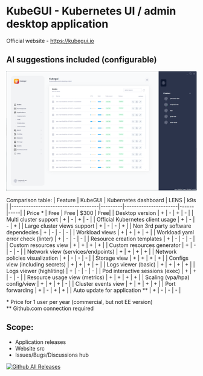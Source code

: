 # KubeGUI - Kubernetes UI / admin desktop application

Official website - https://kubegui.io

## AI suggestions included (configurable)
![kubegui](./assets/images/big.png)

Comparison table: 
| Feature                            | KubeGUI | Kubernetes dashboard | LENS | k9s |
|------------------------------------|---------|----------------------|------|-----|
| Price *                            | Free    | Free                 | $300 | Free|
| Desktop version                    | +       | -                    | +    | -   |
| Multi cluster support              | +       | -                    | +    | -   |
| Official Kubernetes client usage   | +       | -                    | -    | +   |
| Large cluster views support        | +       | -                    | -    | +   |
| Non 3rd party software dependecies | +       | -                    | -    | -   |
| Workload views                     | +       | +                    | +    | +   |
| Workload yaml error check (linter) | +       | -                    | -    | -   |
| Resource creation templates        | +       | -                    | -    | -   |
| Custom resources view              | +       | +                    | +    | +   |
| Custom resources generator         | +       | -                    | -    | -   |
| Network view (services/endpoints)  | +       | +                    | +    | +   |
| Network policies visualization     | +       | -                    | -    | -   |
| Storage view                       | +       | +                    | +    | +   |
| Configs view (including secrets)   | +       | +                    | +    | +   |
| Logs viewer (basic)                | +       | +                    | +    | +   |
| Logs viewer (highliting)           | +       | -                    | -    | -   |
| Pod interactive sessions (exec)    | +       | +                    | -    | -   |
| Resource usage view (metrics)      | +       | +                    | +    | +   |
| Scaling  (vpa/hpa) config/view     | +       | +                    | +    | -   |
| Cluster events view                | +       | +                    | +    | +   |
| Port forwarding                    | +       | -                    | +    | +   |
| Auto update for application **     | +       | -                    | -    | -   |

\* Price for 1 user per year (commercial, but not EE version)  
\** Github.com connection required

## Scope:
- Application releases
- Website src
- Issues/Bugs/Discussions hub

[![Github All Releases](https://img.shields.io/github/downloads/gerbil/kubegui/total.svg)]()


